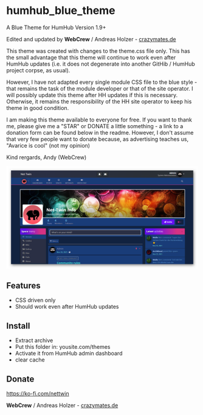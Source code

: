 # humhub_blue_theme
A Blue Theme for HumHub Version  1.9+

Edited and updated by **WebCrew** / Andreas Holzer - [crazymates.de](https://crazymates.de)

This theme was created with changes to the theme.css file only. This has the small advantage that this theme will continue to work even after HumHub updates (i.e. it does not degenerate into another GitHib / HumHub project corpse, as usual). 

However, I have not adapted every single module CSS file to the blue style - that remains the task of the module developer or that of the site operator. I will possibly update this theme after HH updates if this is necessary. Otherwise, it remains the responsibility of the HH site operator to keep his theme in good condition. 

I am making this theme available to everyone for free. If you want to thank me, please give me a "STAR" or DONATE a little something - a link to a donation form can be found below in the readme. However, I don't assume that very few people want to donate because, as advertising teaches us, "Avarice is cool" (not my opinion)

Kind rergards, Andy (WebCrew)


![Blue](https://github.com/WebCrew/humhub_blue_theme/blob/main/blue.png)

## Features
- CSS driven only
- Should work even after HumHub updates

## Install
- Extract archive
- Put this folder in: yousite.com/themes
- Activate it from HumHub admin dashboard
- clear cache

## Donate
https://ko-fi.com/nettwin

**WebCrew** / Andreas Holzer - [crazymates.de](https://crazymates.de)
